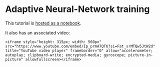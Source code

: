 # Adaptive Neural-Network training

This tutorial is [hosted as a notebook](https://juliahub.com/ui/Notebooks/fredrik-carlson2/system_identification/identification_11_adaptive_control.jl).

It also has an associated video:
```@raw html
<iframe style="height: 315px; width: 560px" src="https://www.youtube.com/embed/Ip_prmA7QTU?si=Fat_srMTQw5JtW2d" title="YouTube video player" frameborder="0" allow="accelerometer; autoplay; clipboard-write; encrypted-media; gyroscope; picture-in-picture" allowfullscreen></iframe>
```